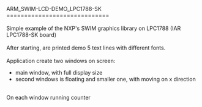 ARM_SWIM-LCD-DEMO_LPC1788-SK<br>
=============================<br>
<br>
Simple example of the NXP's SWIM graphics library on LPC1788 (IAR LPC1788-SK board)<br>
<br>
After starting, are printed demo 5 text lines with different fonts.<br>
<br>
Application create two windows on screen:<br>
- main window, with full display size<br>
- second windows is floating and smaller one, with moving on x direction<br>
<br>
On each window running counter<br>

